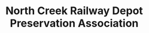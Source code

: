 ---
layout: repo
title: "North Creek Railway Depot Preservation Association"
id: 21540
permalink: repos/21540/
---